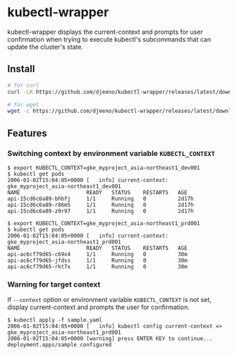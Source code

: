 # kubectl-wrapper
kubectl-wrapper displays the current-context and prompts for user confirmation when trying to execute kubectl's subcommands that can update the cluster's state.

## Install

```bash
# for curl
curl -LR https://github.com/djeeno/kubectl-wrapper/releases/latest/download/kubectl -o /usr/local/bin/kubectl ; chmod -v +x /usr/local/bin/kubectl

# for wget
wget -c https://github.com/djeeno/kubectl-wrapper/releases/latest/download/kubectl -O /usr/local/bin/kubectl ; chmod -v +x /usr/local/bin/kubectl
```

## Features

### Switching context by environment variable `KUBECTL_CONTEXT`

```console
$ export KUBECTL_CONTEXT=gke_myproject_asia-northeast1_dev001
$ kubectl get pods
2006-01-02T15:04:05+0000 [   info] current-context: gke_myproject_asia-northeast1_dev001
NAME                     READY   STATUS    RESTARTS   AGE
api-15cd6c6a89-bhbfj     1/1     Running   0          2d17h
api-15cd6c6a89-r86m5     1/1     Running   0          2d17h
api-15cd6c6a89-z9r97     1/1     Running   0          2d17h

$ export KUBECTL_CONTEXT=gke_myproject_asia-northeast1_prd001
$ kubectl get pods
2006-01-02T15:04:05+0000 [   info] current-context: gke_myproject_asia-northeast1_prd001
NAME                     READY   STATUS    RESTARTS   AGE
api-ac6cf79d65-c69x4     1/1     Running   0          30m
api-ac6cf79d65-jfdss     1/1     Running   0          30m
api-ac6cf79d65-rkt7x     1/1     Running   0          30m
```

### Warning for target context
If `--context` option or environment variable `KUBECTL_CONTEXT` is not set, display current-context and prompts the user for confirmation.  

```console
$ kubectl apply -f sample.yaml
2006-01-02T15:04:05+0000 [   info] kubectl config current-context => gke_myproject_asia-northeast1_prd001
2006-01-02T15:04:05+0000 [warning] press ENTER KEY to continue...
deployment.apps/sample configured
```
